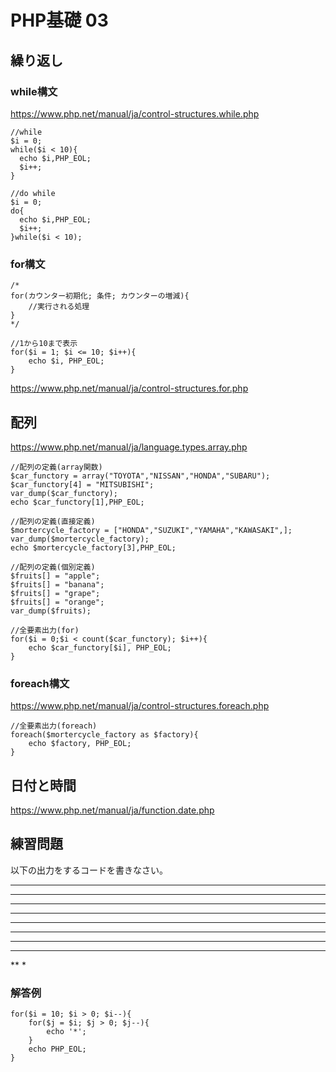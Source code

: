 # PHP基礎 03

## 繰り返し
### while構文
https://www.php.net/manual/ja/control-structures.while.php
```
//while
$i = 0;
while($i < 10){
  echo $i,PHP_EOL;
  $i++;
}

//do while
$i = 0;
do{
  echo $i,PHP_EOL;
  $i++;
}while($i < 10);
```

### for構文
```
/*
for(カウンター初期化; 条件; カウンターの増減){
    //実行される処理
}
*/

//1から10まで表示
for($i = 1; $i <= 10; $i++){
    echo $i, PHP_EOL;
}

```
https://www.php.net/manual/ja/control-structures.for.php

## 配列
https://www.php.net/manual/ja/language.types.array.php

```
//配列の定義(array関数)
$car_functory = array("TOYOTA","NISSAN","HONDA","SUBARU");
$car_functory[4] = "MITSUBISHI";
var_dump($car_functory);
echo $car_functory[1],PHP_EOL;

//配列の定義(直接定義)
$mortercycle_factory = ["HONDA","SUZUKI","YAMAHA","KAWASAKI",];
var_dump($mortercycle_factory);
echo $mortercycle_factory[3],PHP_EOL;

//配列の定義(個別定義)
$fruits[] = "apple";
$fruits[] = "banana";
$fruits[] = "grape";
$fruits[] = "orange";
var_dump($fruits);

//全要素出力(for)
for($i = 0;$i < count($car_functory); $i++){
    echo $car_functory[$i], PHP_EOL;
}
```
### foreach構文
https://www.php.net/manual/ja/control-structures.foreach.php
```
//全要素出力(foreach)
foreach($mortercycle_factory as $factory){
    echo $factory, PHP_EOL;
}
```

## 日付と時間
https://www.php.net/manual/ja/function.date.php

## 練習問題
以下の出力をするコードを書きなさい。
**********
*********
********
*******
******
*****
****
***
**
*

### 解答例
```
for($i = 10; $i > 0; $i--){
    for($j = $i; $j > 0; $j--){
        echo '*';
    }
    echo PHP_EOL;
}
```
